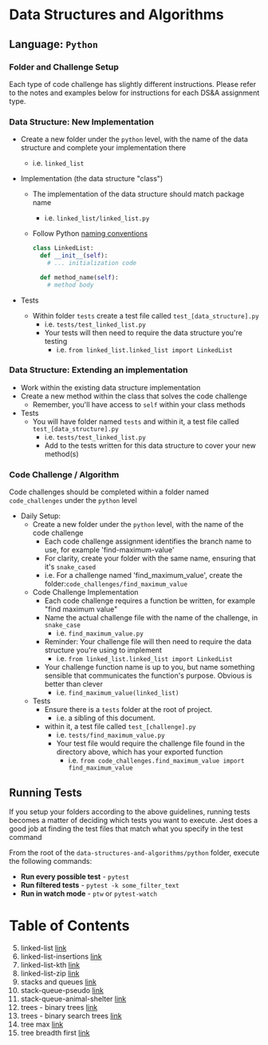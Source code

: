 # Data Structures and Algorithms

## Language: `Python`

### Folder and Challenge Setup

Each type of code challenge has slightly different instructions. Please refer to the notes and examples below for instructions for each DS&A assignment type.

### Data Structure: New Implementation

- Create a new folder under the `python` level, with the name of the data structure and complete your implementation there
  - i.e. `linked_list`
- Implementation (the data structure "class")
  - The implementation of the data structure should match package name
    - i.e. `linked_list/linked_list.py`
  - Follow Python [naming conventions](https://www.python.org/dev/peps/pep-0008/#naming-conventions)

    ```python
    class LinkedList:
      def __init__(self):
        # ... initialization code

      def method_name(self):
        # method body
    ```

- Tests
  - Within folder `tests` create a test file called `test_[data_structure].py`
    - i.e. `tests/test_linked_list.py`
    - Your tests will then need to require the data structure you're testing
      - i.e. `from linked_list.linked_list import LinkedList`

### Data Structure: Extending an implementation

- Work within the existing data structure implementation
- Create a new method within the class that solves the code challenge
  - Remember, you'll have access to `self` within your class methods
- Tests
  - You will have folder named `tests` and within it, a test file called `test_[data_structure].py`
    - i.e. `tests/test_linked_list.py`
    - Add to the tests written for this data structure to cover your new method(s)

### Code Challenge / Algorithm

Code challenges should be completed within a folder named `code_challenges` under the `python` level

- Daily Setup:
  - Create a new folder under the `python` level, with the name of the code challenge
    - Each code challenge assignment identifies the branch name to use, for example 'find-maximum-value'
    - For clarity, create your folder with the same name, ensuring that it's `snake_cased`
    - i.e. For a challenge named 'find_maximum_value', create the folder:`code_challenges/find_maximum_value`
  - Code Challenge Implementation
    - Each code challenge requires a function be written, for example "find maximum value"
    - Name the actual challenge file with the name of the challenge, in `snake_case`
      - i.e. `find_maximum_value.py`
    - Reminder: Your challenge file will then need to require the data structure you're using to implement
      - i.e. `from linked_list.linked_list import LinkedList`
    - Your challenge function name is up to you, but name something sensible that communicates the function's purpose. Obvious is better than clever
      - i.e. `find_maximum_value(linked_list)`
  - Tests
    - Ensure there is a `tests` folder at the root of project.
      - i.e. a sibling of this document.
    - within it, a test file called `test_[challenge].py`
      - i.e. `tests/find_maximum_value.py`
      - Your test file would require the challenge file found in the directory above, which has your exported function
        - i.e. `from code_challenges.find_maximum_value import find_maximum_value`

## Running Tests

If you setup your folders according to the above guidelines, running tests becomes a matter of deciding which tests you want to execute.  Jest does a good job at finding the test files that match what you specify in the test command

From the root of the `data-structures-and-algorithms/python` folder, execute the following commands:

- **Run every possible test** - `pytest`
- **Run filtered tests** - `pytest -k some_filter_text`
- **Run in watch mode** - `ptw` or `pytest-watch`

# Table of Contents
5. linked-list [link](https://github.com/dlindqu3/data-structures-and-algorithms-401/blob/main/python/data_structures/linked_list.md)
6. linked-list-insertions [link](https://github.com/dlindqu3/data-structures-and-algorithms-401/blob/main/python/data_structures/linked_list_insertions.md)
7. linked-list-kth [link](https://github.com/dlindqu3/data-structures-and-algorithms-401/blob/main/python/data_structures/linked_list_kth.md)
8. linked-list-zip [link](https://github.com/dlindqu3/data-structures-and-algorithms-401/blob/main/python/docs/linked_list_zip/README.md)
10. stacks and queues [link](https://github.com/dlindqu3/data-structures-and-algorithms-401/blob/main/python/docs/stack_and_queue/README.md)
11. stack-queue-pseudo [link](https://github.com/dlindqu3/data-structures-and-algorithms-401/blob/main/python/docs/stack_queue_pseudo/README.md)
12. stack-queue-animal-shelter [link](https://github.com/dlindqu3/data-structures-and-algorithms-401/blob/main/python/docs/stack_queue_animal_shelter/README.md)
15. trees - binary trees [link](https://github.com/dlindqu3/data-structures-and-algorithms-401/blob/main/python/data_structures/binary_tree.md)
15. trees - binary search trees [link](https://github.com/dlindqu3/data-structures-and-algorithms-401/blob/main/python/data_structures/binary_search_tree.md)
16. tree max [link](https://github.com/dlindqu3/data-structures-and-algorithms-401/blob/main/python/docs/tree_max/README.md)
17. tree breadth first [link](https://github.com/dlindqu3/data-structures-and-algorithms-401/blob/main/python/docs/tree_breadth_first/README.md)
